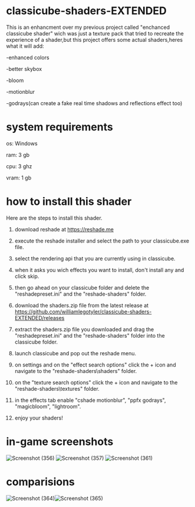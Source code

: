 # classicube-shaders-EXTENDED
This is an enhancment over my previous project called "enchanced classicube shader" wich was just a texture pack that tried to recreate the experience of a shader,but this project offers some actual shaders,heres what it will add:

-enhanced colors

-better skybox

-bloom

-motionblur

-godrays(can create a fake real time shadows and reflections effect too)

# system requirements

os: Windows

ram: 3 gb

cpu: 3 ghz

vram: 1 gb

# how to install this shader
Here are the steps to install this shader.

1) download reshade at https://reshade.me

2) execute the reshade installer and select the path to your classicube.exe file.

3) select the rendering api that you are currently using in classicube.

4) when it asks you wich effects you want to install, don't install any and click skip.

5) then go ahead on your classicube folder and delete the "reshadepreset.ini" and the "reshade-shaders" folder.

6) download the shaders.zip file from the latest release at https://github.com/williamlegotyler/classicube-shaders-EXTENDED/releases

7) extract the shaders.zip file you downloaded and drag the "reshadepreset.ini" and the "reshade-shaders" folder into the classicube folder.

8) launch classicube and pop out the reshade menu.

9) on settings and on the "effect search options" click the + icon and navigate to the "reshade-shaders\shaders\" folder.

10) on the "texture search options" click the + icon and navigate to the "reshade-shaders\textures\" folder.

11) in the effects tab enable "cshade motionblur", "ppfx godrays", "magicbloom", "lightroom".

12) enjoy your shaders!

# in-game screenshots

![Screenshot (356)](https://github.com/user-attachments/assets/1675e5dd-e786-4e92-8799-cadb186d7e2f)
![Screenshot (357)](https://github.com/user-attachments/assets/64db5d58-5d8e-4f09-a385-f4ef72c9c000)
![Screenshot (361)](https://github.com/user-attachments/assets/ce8c8464-3192-4f41-affd-328f4d679189)

# comparisions 

![Screenshot (364)](https://github.com/user-attachments/assets/6b0e4dc1-d837-4e32-b069-bf02348e45cd)![Screenshot (365)](https://github.com/user-attachments/assets/957cb041-0193-45fc-bb05-e1afba791d05)

